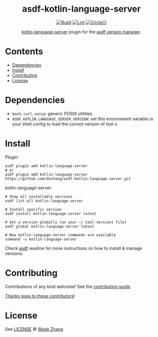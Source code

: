 <!-- markdownlint-disable MD041 -->
<div align="center">

# asdf-kotlin-language-server

[![Build](https://github.com/dochang/asdf-kotlin-language-server/actions/workflows/build.yml/badge.svg)](https://github.com/dochang/asdf-kotlin-language-server/actions/workflows/build.yml)
[![Lint](https://github.com/dochang/asdf-kotlin-language-server/actions/workflows/lint.yml/badge.svg)](https://github.com/dochang/asdf-kotlin-language-server/actions/workflows/lint.yml)
[![CircleCI](https://dl.circleci.com/status-badge/img/gh/dochang/asdf-kotlin-language-server/tree/main.svg?style=svg)](https://dl.circleci.com/status-badge/redirect/gh/dochang/asdf-kotlin-language-server/tree/main)


[kotlin-language-server](https://github.com/fwcd/kotlin-language-server#readme) plugin for the [asdf version manager](https://asdf-vm.com).

</div>

# Contents

- [Dependencies](#dependencies)
- [Install](#install)
- [Contributing](#contributing)
- [License](#license)

# Dependencies

- `bash`, `curl`, `unzip`: generic POSIX utilities.
- `ASDF_KOTLIN_LANGUAGE_SERVER_VERSION`: set this environment variable in your shell config to load the correct version of tool x.

# Install

Plugin:

```shell
asdf plugin add kotlin-language-server
# or
asdf plugin add kotlin-language-server https://github.com/dochang/asdf-kotlin-language-server.git
```

kotlin-language-server:

```shell
# Show all installable versions
asdf list-all kotlin-language-server

# Install specific version
asdf install kotlin-language-server latest

# Set a version globally (on your ~/.tool-versions file)
asdf global kotlin-language-server latest

# Now kotlin-language-server commands are available
command -v kotlin-language-server
```

Check [asdf](https://github.com/asdf-vm/asdf) readme for more instructions on how to
install & manage versions.

# Contributing

Contributions of any kind welcome! See the [contributing guide](contributing.md).

[Thanks goes to these contributors](https://github.com/dochang/asdf-kotlin-language-server/graphs/contributors)!

# License

See [LICENSE](LICENSE) © [Wade Zhang](https://github.com/dochang/)

